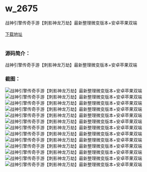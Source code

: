 # w_2675
战神引擎传奇手游【刺影神龙万劫】最新整理微变版本+安卓苹果双端
<br/></br>
[下载地址](https://www.uuid2.com/2675.html "下载地址")
<br/></br>
<h3>源码简介：</h3>
<p>战神引擎传奇手游【刺影神龙万劫】最新整理微变版本+安卓苹果双端<p>
<h3>截图：</h3>
<img src="https://www.uuid2.com/wp-content/uploads/img/202105/bdd671b751.jpg" alt="战神引擎传奇手游【刺影神龙万劫】最新整理微变版本+安卓苹果双端"><img src="https://www.uuid2.com/wp-content/uploads/img/202105/34e7106992.jpg" alt="战神引擎传奇手游【刺影神龙万劫】最新整理微变版本+安卓苹果双端"><img src="https://www.uuid2.com/wp-content/uploads/img/202105/a0a4caf960.jpg" alt="战神引擎传奇手游【刺影神龙万劫】最新整理微变版本+安卓苹果双端"><img src="https://www.uuid2.com/wp-content/uploads/img/202105/171ea75195.jpg" alt="战神引擎传奇手游【刺影神龙万劫】最新整理微变版本+安卓苹果双端"><img src="https://www.uuid2.com/wp-content/uploads/img/202105/6410b7c168.jpg" alt="战神引擎传奇手游【刺影神龙万劫】最新整理微变版本+安卓苹果双端"><img src="https://www.uuid2.com/wp-content/uploads/img/202105/fb4e6fc562.jpg" alt="战神引擎传奇手游【刺影神龙万劫】最新整理微变版本+安卓苹果双端"><img src="https://www.uuid2.com/wp-content/uploads/img/202105/562dd66409.jpg" alt="战神引擎传奇手游【刺影神龙万劫】最新整理微变版本+安卓苹果双端"><img src="https://www.uuid2.com/wp-content/uploads/img/202105/b258322660.jpg" alt="战神引擎传奇手游【刺影神龙万劫】最新整理微变版本+安卓苹果双端"><img src="https://www.uuid2.com/wp-content/uploads/img/202105/c18b2e9942.jpg" alt="战神引擎传奇手游【刺影神龙万劫】最新整理微变版本+安卓苹果双端"><img src="https://www.uuid2.com/wp-content/uploads/img/202105/db0c3c3328.jpg" alt="战神引擎传奇手游【刺影神龙万劫】最新整理微变版本+安卓苹果双端"><img src="https://www.uuid2.com/wp-content/uploads/img/202105/5884845596.jpg" alt="战神引擎传奇手游【刺影神龙万劫】最新整理微变版本+安卓苹果双端"><img src="https://www.uuid2.com/wp-content/uploads/img/202105/3e67497926.jpg" alt="战神引擎传奇手游【刺影神龙万劫】最新整理微变版本+安卓苹果双端"><img src="https://www.uuid2.com/wp-content/uploads/img/202105/b979965800.jpg" alt="战神引擎传奇手游【刺影神龙万劫】最新整理微变版本+安卓苹果双端">
